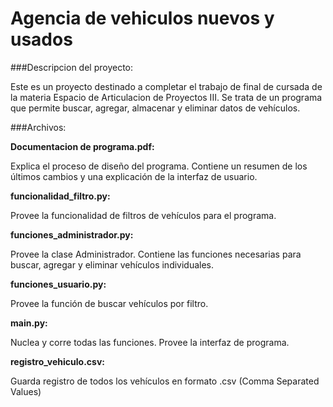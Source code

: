 # Agencia de vehiculos nuevos y usados

###Descripcion del proyecto:

Este es un proyecto destinado a completar el trabajo de final de cursada de la materia Espacio de Articulacion de Proyectos III. 
Se trata de un programa que permite buscar, agregar, almacenar y eliminar datos de vehículos.


###Archivos:

**Documentacion de programa.pdf:**

Explica el proceso de diseño del programa. Contiene un resumen de los últimos cambios y una explicación de la interfaz de usuario.

**funcionalidad_filtro.py:**

Provee la funcionalidad de filtros de vehículos para el programa.

**funciones_administrador.py:**

Provee la clase Administrador. Contiene las funciones necesarias para buscar, agregar y eliminar vehículos individuales.

**funciones_usuario.py:**

Provee la función de buscar vehículos por filtro.

**main.py:**

Nuclea y corre todas las funciones. Provee la interfaz de programa. 

**registro_vehiculo.csv:**

Guarda registro de todos los vehículos en formato .csv (Comma Separated Values)